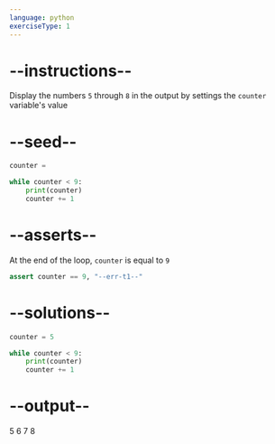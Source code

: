 ```yaml
---
language: python
exerciseType: 1
---
```


# --instructions--

Display the numbers `5` through `8` in the output by settings the `counter` variable's value

# --seed--

```python
counter =

while counter < 9:
    print(counter)
    counter += 1
```

# --asserts--

At the end of the loop, `counter` is equal to `9` 

```python
assert counter == 9, "--err-t1--"
```

# --solutions--

```python
counter = 5

while counter < 9:
    print(counter)
    counter += 1
```

# --output--

5
6
7
8
